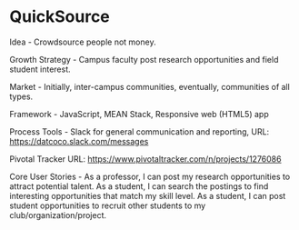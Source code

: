 QuickSource
=====

Idea - 
Crowdsource people not money. 

Growth Strategy - 
Campus faculty post research opportunities and field student interest.

Market -
Initially, inter-campus communities,
eventually, communities of all types. 

Framework - 
JavaScript,
MEAN Stack,
Responsive web (HTML5) app

Process Tools - 
Slack for general communication and reporting,
  URL: https://datcoco.slack.com/messages
  
Pivotal Tracker
  URL: https://www.pivotaltracker.com/n/projects/1276086

Core User Stories - 
As a professor, I can post my research opportunities to attract potential talent. 
As a student, I can search the postings to find interesting opportunities that match my skill level. 
As a student, I can post student opportunities to recruit other students to my club/organization/project. 


